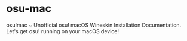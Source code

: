 # osu-mac
osu!mac ~ Unofficial osu! macOS Wineskin Installation Documentation. Let's get osu! running on your macOS device! 
